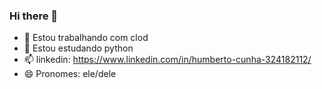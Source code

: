 ### Hi there 👋

- 🔭 Estou trabalhando com clod
- 🌱 Estou estudando python
- 📫 linkedin: https://www.linkedin.com/in/humberto-cunha-324182112/
- 😄 Pronomes: ele/dele
